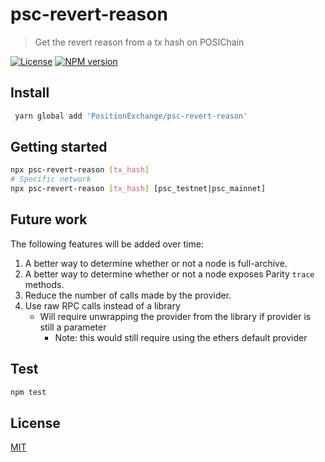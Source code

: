 # psc-revert-reason

> Get the revert reason from a tx hash on POSIChain

[![License](http://img.shields.io/badge/license-MIT-blue.svg)](https://raw.githubusercontent.com/authereum/eth-revert-reason/master/LICENSE)
[![NPM version](https://badge.fury.io/js/eth-revert-reason.svg)](http://badge.fury.io/js/eth-revert-reason)

## Install

```bash
 yarn global add 'PositionExchange/psc-revert-reason'
```

## Getting started

```bash
npx psc-revert-reason [tx_hash]
# Specific network
npx psc-revert-reason [tx_hash] [psc_testnet|psc_mainnet]

```

## Future work
The following features will be added over time:

1. A better way to determine whether or not a node is full-archive.
2. A better way to determine whether or not a node exposes Parity `trace` methods.
3. Reduce the number of calls made by the provider.
4. Use raw RPC calls instead of a library
    - Will require unwrapping the provider from the library if provider is still a parameter
        - Note: this would still require using the ethers default provider


## Test

```bash
npm test
```

## License

[MIT](LICENSE)
